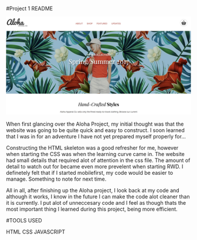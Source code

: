#Project 1 README

![Alt text](images/screenshot.jpg)


When first glancing over the Aloha Project, my initial thought was that the website was going to be quite quick and easy to construct. I soon learned that I was in for an adventure I have not yet prepared myself properly for... 

Constructing the HTML skeleton was a good refresher for me, however when starting the CSS was when the learning curve came in. The website had small details that required alot of attention in the css file. The amount of detail to watch out for became even more prevelent when starting RWD. I definetely felt that if I started mobilefirst, my code would be easier to manage. Something to note for next time. 

All in all, after finishing up the Aloha project, I look back at my code and although it works, I know in the future I can make the code alot cleaner than it is currently. I put alot of unneccesary code and I feel as though thats the most important thing I learned during this project, being more efficient. 

#TOOLS USED

HTML
CSS
JAVASCRIPT


